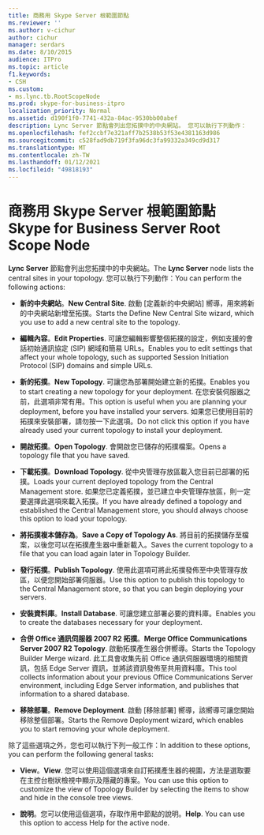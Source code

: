 ```yaml
---
title: 商務用 Skype Server 根範圍節點
ms.reviewer: ''
ms.author: v-cichur
author: cichur
manager: serdars
ms.date: 8/10/2015
audience: ITPro
ms.topic: article
f1.keywords:
- CSH
ms.custom:
- ms.lync.tb.RootScopeNode
ms.prod: skype-for-business-itpro
localization_priority: Normal
ms.assetid: d190f1f0-7741-432a-84ac-9530bb00abef
description: Lync Server 節點會列出您拓撲中的中央網站。 您可以執行下列動作：
ms.openlocfilehash: fef2ccbf7e321aff7b2538b53f53e4381163d986
ms.sourcegitcommit: c528fad9db719f3fa96dc3fa99332a349cd9d317
ms.translationtype: MT
ms.contentlocale: zh-TW
ms.lasthandoff: 01/12/2021
ms.locfileid: "49818193"
---
```

# <a name="skype-for-business-server-root-scope-node"></a><span data-ttu-id="04246-104">商務用 Skype Server 根範圍節點</span><span class="sxs-lookup"><span data-stu-id="04246-104">Skype for Business Server Root Scope Node</span></span>
 
<span data-ttu-id="04246-105">**Lync Server** 節點會列出您拓撲中的中央網站。</span><span class="sxs-lookup"><span data-stu-id="04246-105">The **Lync Server** node lists the central sites in your topology.</span></span> <span data-ttu-id="04246-106">您可以執行下列動作：</span><span class="sxs-lookup"><span data-stu-id="04246-106">You can perform the following actions:</span></span>
  
- <span data-ttu-id="04246-107">**新的中央網站**。</span><span class="sxs-lookup"><span data-stu-id="04246-107">**New Central Site**.</span></span> <span data-ttu-id="04246-108">啟動 [定義新的中央網站] 嚮導，用來將新的中央網站新增至拓撲。</span><span class="sxs-lookup"><span data-stu-id="04246-108">Starts the Define New Central Site wizard, which you use to add a new central site to the topology.</span></span>
    
- <span data-ttu-id="04246-109">**編輯內容**。</span><span class="sxs-lookup"><span data-stu-id="04246-109">**Edit Properties**.</span></span> <span data-ttu-id="04246-110">可讓您編輯影響整個拓撲的設定，例如支援的會話初始通訊協定 (SIP) 網域和簡易 URLs。</span><span class="sxs-lookup"><span data-stu-id="04246-110">Enables you to edit settings that affect your whole topology, such as supported Session Initiation Protocol (SIP) domains and simple URLs.</span></span>
    
- <span data-ttu-id="04246-111">**新的拓撲**。</span><span class="sxs-lookup"><span data-stu-id="04246-111">**New Topology**.</span></span> <span data-ttu-id="04246-112">可讓您為部署開始建立新的拓撲。</span><span class="sxs-lookup"><span data-stu-id="04246-112">Enables you to start creating a new topology for your deployment.</span></span> <span data-ttu-id="04246-113">在您安裝伺服器之前，此選項非常有用。</span><span class="sxs-lookup"><span data-stu-id="04246-113">This option is useful when you are planning your deployment, before you have installed your servers.</span></span> <span data-ttu-id="04246-114">如果您已使用目前的拓撲來安裝部署，請勿按一下此選項。</span><span class="sxs-lookup"><span data-stu-id="04246-114">Do not click this option if you have already used your current topology to install your deployment.</span></span>
    
- <span data-ttu-id="04246-115">**開啟拓撲**。</span><span class="sxs-lookup"><span data-stu-id="04246-115">**Open Topology**.</span></span> <span data-ttu-id="04246-116">會開啟您已儲存的拓撲檔案。</span><span class="sxs-lookup"><span data-stu-id="04246-116">Opens a topology file that you have saved.</span></span>
    
- <span data-ttu-id="04246-117">**下載拓撲**。</span><span class="sxs-lookup"><span data-stu-id="04246-117">**Download Topology**.</span></span> <span data-ttu-id="04246-118">從中央管理存放區載入您目前已部署的拓撲。</span><span class="sxs-lookup"><span data-stu-id="04246-118">Loads your current deployed topology from the Central Management store.</span></span> <span data-ttu-id="04246-119">如果您已定義拓撲，並已建立中央管理存放區，則一定要選擇此選項來載入拓撲。</span><span class="sxs-lookup"><span data-stu-id="04246-119">If you have already defined a topology and established the Central Management store, you should always choose this option to load your topology.</span></span>
    
- <span data-ttu-id="04246-120">**將拓撲複本儲存為**。</span><span class="sxs-lookup"><span data-stu-id="04246-120">**Save a Copy of Topology As**.</span></span> <span data-ttu-id="04246-121">將目前的拓撲儲存至檔案，以後您可以在拓撲產生器中重新載入。</span><span class="sxs-lookup"><span data-stu-id="04246-121">Saves the current topology to a file that you can load again later in Topology Builder.</span></span>
    
- <span data-ttu-id="04246-122">**發行拓撲**。</span><span class="sxs-lookup"><span data-stu-id="04246-122">**Publish Topology**.</span></span> <span data-ttu-id="04246-123">使用此選項可將此拓撲發佈至中央管理存放區，以便您開始部署伺服器。</span><span class="sxs-lookup"><span data-stu-id="04246-123">Use this option to publish this topology to the Central Management store, so that you can begin deploying your servers.</span></span>
    
- <span data-ttu-id="04246-124">**安裝資料庫**。</span><span class="sxs-lookup"><span data-stu-id="04246-124">**Install Database**.</span></span> <span data-ttu-id="04246-125">可讓您建立部署必要的資料庫。</span><span class="sxs-lookup"><span data-stu-id="04246-125">Enables you to create the databases necessary for your deployment.</span></span>
    
- <span data-ttu-id="04246-126">**合併 Office 通訊伺服器 2007 R2 拓撲**。</span><span class="sxs-lookup"><span data-stu-id="04246-126">**Merge Office Communications Server 2007 R2 Topology**.</span></span> <span data-ttu-id="04246-127">啟動拓撲產生器合併嚮導。</span><span class="sxs-lookup"><span data-stu-id="04246-127">Starts the Topology Builder Merge wizard.</span></span> <span data-ttu-id="04246-128">此工具會收集先前 Office 通訊伺服器環境的相關資訊，包括 Edge Server 資訊，並將該資訊發佈至共用資料庫。</span><span class="sxs-lookup"><span data-stu-id="04246-128">This tool collects information about your previous Office Communications Server environment, including Edge Server information, and publishes that information to a shared database.</span></span> 
    
- <span data-ttu-id="04246-129">**移除部署**。</span><span class="sxs-lookup"><span data-stu-id="04246-129">**Remove Deployment**.</span></span> <span data-ttu-id="04246-130">啟動 [移除部署] 嚮導，該嚮導可讓您開始移除整個部署。</span><span class="sxs-lookup"><span data-stu-id="04246-130">Starts the Remove Deployment wizard, which enables you to start removing your whole deployment.</span></span>
    
<span data-ttu-id="04246-131">除了這些選項之外，您也可以執行下列一般工作：</span><span class="sxs-lookup"><span data-stu-id="04246-131">In addition to these options, you can perform the following general tasks:</span></span>
  
- <span data-ttu-id="04246-132">**View**。</span><span class="sxs-lookup"><span data-stu-id="04246-132">**View**.</span></span> <span data-ttu-id="04246-133">您可以使用這個選項來自訂拓撲產生器的視圖，方法是選取要在主控台樹狀檢視中顯示及隱藏的專案。</span><span class="sxs-lookup"><span data-stu-id="04246-133">You can use this option to customize the view of Topology Builder by selecting the items to show and hide in the console tree views.</span></span>
    
- <span data-ttu-id="04246-p114">**說明**。您可以使用這個選項，存取作用中節點的說明。</span><span class="sxs-lookup"><span data-stu-id="04246-p114">**Help**. You can use this option to access Help for the active node.</span></span>
    

